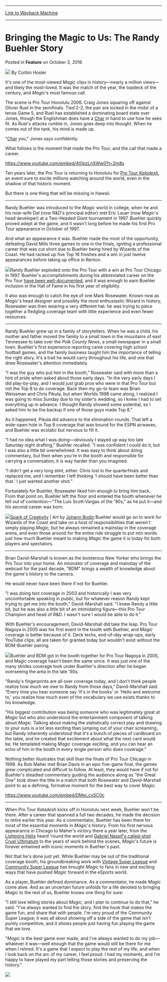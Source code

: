 
---
[Link to Wayback Machine](https://web.archive.org/web/20161007155900/http://magic.wizards.com/en/articles/archive/feature/bringing-magic-us-randy-buehler-story-2016-10-03)

[_metadata_:author]:- "Corbin Hosler"
[_metadata_:description]:- "Corbin reflects on the historic influence Randy Buehler has had on Magic coverage."
[_metadata_:generator]:- "Drupal 7 (http://drupal.org)"
[_metadata_:publish_date]:- "2016-10-03"
[_metadata_:title]:- "Bringing the Magic to Us: The Randy Buehler Story"
[_metadata_:wayback_capture_timestamp]:- "2016-10-07 15:59:00+00:00"
[_metadata_:wayback_raw_url]:- "https://web.archive.org/web/20161007155900id_/http://magic.wizards.com/en/articles/archive/feature/bringing-magic-us-randy-buehler-story-2016-10-03"
[_metadata_:wayback_url]:- "http://magic.wizards.com/en/articles/archive/feature/bringing-magic-us-randy-buehler-story-2016-10-03"
---


Bringing the Magic to Us: The Randy Buehler Story
=================================================



 Posted in **Feature**
 on October 3, 2016 






![](https://media.magic.wizards.com/styles/auth_small/public/images/person/hosler.jpg)
By Corbin Hosler











It's one of the most-viewed *Magic* clips in history—nearly a million views—and likely the most-loved. It was the match of the year, the topdeck of the century, and *Magic*'s most famous call.


The scene is Pro Tour Honolulu 2006. Craig Jones squaring off against Olivier Ruel in the semifinals. Tied 2-2, the pair are locked in the midst of a tense Game 5, and Ruel has established a dominating board state over Jones, though the Englishman does have a [Char](http://gatherer.wizards.com/Pages/Card/Details.aspx?name=Char) in hand to use how he sees fit. As Ruel's attacks rumble in, Jones goes deep into thought. When he comes out of the tank, his mind is made up.


"[Char](http://gatherer.wizards.com/Pages/Card/Details.aspx?name=Char) you," Jones says confidently.


What follows is the moment that made the Pro Tour, and the call that made a career.


<https://www.youtube.com/embed/4t0pzLnSWw0?t=2m8s>


Ten years later, the Pro Tour is returning to Honolulu for [Pro Tour *Kaladesh*](http://magic.wizards.com/en/events/premierplay/protour/ptkld)*,* an event sure to excite millions watching around the world, even in the shadow of that historic moment.


But there is one thing that will be missing in Hawaii.




---

Randy Buehler was introduced to the *Magic* world in college, when he and his now-wife Del (now R&D's principal editor) met Eric Lauer (now *Magic*'s head developer) at a Two-Headed Giant tournament in 1997. Buehler quickly proved adept at the game, and it wasn't long before he made his first Pro Tour appearance in October of 1997.


And what an appearance it was. Buehler made the most of the opportunity, defeating David Mills three games to one in the finals, igniting a professional career that was cut short due to Buehler being hired by Wizards of the Coast. He had racked up five Top 16 finishes and a win in just twelve appearances before taking up office in Renton.



![](https://media.wizards.com/2016/images/daily/FEAT20161003_Chicago.jpg)Randy Buehler exploded onto the Pro Tour with a win at Pro Tour Chicago in 1997.
Buehler's accomplishments during his abbreviated career on the Pro Tour [have been well-documented](http://www.gatheringmagic.com/alexullman-092815-an-oral-history-of-randys-chicago/), and it was enough to earn Buehler inclusion in the Hall of Fame in his first year of eligibility.


It also was enough to catch the eye of one Mark Rosewater. Known now as *Magic*'s head designer and possibly the most enthusiastic Wizard in history, Rosewater was then wearing a very different hat: he was trying to piece together a fledgling coverage team with little experience and even fewer resources.




---

Randy Buehler grew up in a family of storytellers. When he was a child, his mother and father moved the family to a small town in the mountains of east Tennessee to take over the *Polk County News*, a small newspaper in a small town. Buehler's first experience reporting came covering high school football games, and the family business taught him the importance of telling the right story. It's a trait he would carry throughout his life, and one that drew Rosewater's attention immediately.


"I was the guy who put him in the booth," Rosewater said with more than a hint of pride when asked about those early days. "In the very early days I did play-by-play, and I would just grab pros who were in that Pro Tour but not the Top 8 to do coverage. Back then my go-to team was Brian Weissman and Chris Pikula, but when Worlds 1998 came along, I realized I was going to miss Sunday due to my sister's wedding, so I knew I had to set everything up in advance. I thought Randy showed some potential, so I asked him to be the backup if one of those guys made Top 8."


As it happened, Pikula did advance to the elimination rounds. That left a wide-open hole in Top 8 coverage that was bound for the ESPN airwaves, and Buehler was ecstatic but nervous to fill it.


"I had no idea what I was doing—obviously I stayed up way too late Saturday night drafting," Buehler recalled. "I was confident I could do it, but I was also a little bit overwhelmed. It was easy to think about doing commentary, but then when you're in the booth and responsible for carrying a conversation, it is way harder than you imagined.


"I didn't get a very long stint, either. Chris lost in the quarterfinals and replaced me, and I remember I left thinking 'I should have been better than that.' I just wanted another shot."


Fortunately for Buehler, Rosewater liked him enough to bring him back. From that point on, Buehler left the floor and entered the booth whenever he fell out of contention—"The Luis Scott-Vargas of the '90s," as he put it—and his second career was born.



![](https://media.wizards.com/2016/images/daily/cardart_KLD_Spark-of-Creativity.jpg)[Spark of Creativity](http://gatherer.wizards.com/Pages/Card/Details.aspx?name=Spark+of+Creativity) | Art by [Johann Bodin](http://gatherer.wizards.com/Pages/Search/Default.aspx?action=advanced&output=spoiler&method=visual&artist=+%5B%22Johann%20Bodin%22%5D)
Buehler would go on to work for Wizards of the Coast and take on a host of responsibilities that weren't simply playing *Magic,* but he always remained a mainstay in the coverage arena, and even those around for the entire ride struggle to put into words just how much Buehler meant to making *Magic* the game it is today for both players and spectators.




---

Brian David-Marshall is known as the boisterous New Yorker who brings the Pro Tour into your home. An innovator of coverage and mainstay of the webcast for the past decade, "BDM" brings a wealth of knowledge about the game's history to the camera.


He would never have been there if not for Buehler.


"I was doing text coverage in 2003 and historically I was very uncomfortable speaking in public, but for whatever reason Randy kept trying to get me into the booth," David-Marshall said. "I knew Randy a little bit, but he was also a little bit of an intimidating figure—this Pro Tour Champion and head of R&D. I wasn't sure I would be able to do it."


With Buehler's encouragement, David-Marshall did take the leap. Pro Tour Nagoya in 2005 was his first event in the booth with Buehler, and *Magic* coverage is better because of it. Deck techs, end-of-day wrap-ups, early YouTube clips; all are taken for granted today but wouldn't exist without the BDM-Buehler pairing.



![](https://media.wizards.com/2016/images/daily/FEAT20161003_Nagoya.jpg)Buehler and BDM got in the booth together for Pro Tour Nagoya in 2005, and Magic coverage hasn't been the same since.
It was just one of the many strides coverage took under Buehler's direction after he began overseeing the area in the late '90s.


"Randy's fingerprints are all over coverage today, and I don't think people realize how much we owe to Randy from those days," David-Marshall said. "Every time you hear someone say 'It's in the books' or 'Hello and welcome to,' you realize how much even of the vocabulary we use exists thanks to his knowledge.


"His biggest contribution was being someone who was legitimately great at *Magic* but who also understood the entertainment component of talking about *Magic.* Talking about making the statistically correct play and drawing to your outs is a lot less exciting than jumping out of your chair screaming, but Randy inherently understood that it's a bunch of pieces of cardboard on the table, and he created that excitement about what the next card would be. He templated making *Magic* coverage exciting, and you can hear an echo of him in the booth in every single person who does coverage."


Nothing better illustrates that skill than the finals of Pro Tour Chicago in 1999. As Bob Maher met Brian Davis in an epic five-game final, the games grew complicated and difficult to follow. At least, they would have if not for Buehler's steadied commentary guiding the audience along as "the Great One" took down the title in a match that both Rosewater and David-Marshall point to as a defining, formative moment for the best way to cover *Magic.*


<https://www.youtube.com/embed/DMei_cxSC0c>




---

When Pro Tour *Kaladesh* kicks off in Honolulu next week, Buehler won't be there. After a career that spanned a full two decades, he made the decision to retire earlier this year. As a commentator, Buehler has been there for most of the essential moments in *Magic*'s history. From his first nervous appearance in Chicago to Maher's victory there a year later, from the [Lightning Helix](http://gatherer.wizards.com/Pages/Card/Details.aspx?name=Lightning+Helix) heard 'round the world and [Gabriel Nassif's called-shot Cruel Ultimatum](https://youtu.be/ju_LZGBN5qU?t=18s) to the years of work behind the scenes, *Magic*'s future is forever entwined with iconic moments in Buehler's past.


Not that he's done just yet. While Buehler may be out of the traditional coverage booth, his groundbreaking work with [Vintage Super League](https://vintagesuperleague.com) and [Community Super League](https://communitysuperleague.com/) has brought *Magic* to fans in new and exciting ways that have pushed *Magic* forward in the eSports world.


As a player, Buehler defined dominance. As a commentator, he made *Magic* come alive. And as an uncertain future unfolds for a life devoted to bringing *Magic* to the rest of us, Buehler knows one thing for sure:


"I still love telling stories about *Magic,* and I plan to continue to do that," he said. "I've always wanted to find the story, find the hook that makes the game fun, and share that with people. I'm very proud of the Community Super League; it was all about showing off a side of the game that isn't purely competitive, and it shows people just having fun playing the game that we love.


"*Magic* is the best game ever made, and I've always wanted to do my job—whatever it was—well enough that the game would still be there for me when I retired. It's a game that I expect to play the rest of my life, and when I look back on the arc of my career, I feel proud. I had my moments, and I'm happy to have played my part telling those stories and preserving the history."



![](https://media.wizards.com/2016/images/daily/FEAT20161003_Booth.jpg)





